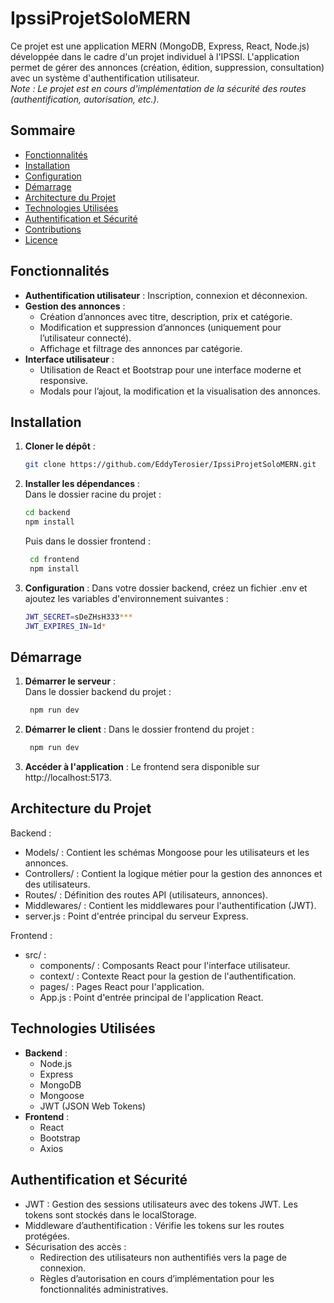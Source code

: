 # IpssiProjetSoloMERN

Ce projet est une application MERN (MongoDB, Express, React, Node.js) développée dans le cadre d'un projet individuel à
l'IPSSI. L'application permet de gérer des annonces (création, édition, suppression, consultation) avec un système
d'authentification utilisateur.  
*Note : Le projet est en cours d'implémentation de la sécurité des routes (authentification, autorisation, etc.).*

## Sommaire

- [Fonctionnalités](#fonctionnalités)
- [Installation](#installation)
- [Configuration](#configuration)
- [Démarrage](#démarrage)
- [Architecture du Projet](#architecture-du-projet)
- [Technologies Utilisées](#technologies-utilisées)
- [Authentification et Sécurité](#authentification-et-sécurité)
- [Contributions](#contributions)
- [Licence](#licence)

## Fonctionnalités

- **Authentification utilisateur** : Inscription, connexion et déconnexion.
- **Gestion des annonces** :
    - Création d’annonces avec titre, description, prix et catégorie.
    - Modification et suppression d’annonces (uniquement pour l’utilisateur connecté).
    - Affichage et filtrage des annonces par catégorie.
- **Interface utilisateur** :
    - Utilisation de React et Bootstrap pour une interface moderne et responsive.
    - Modals pour l’ajout, la modification et la visualisation des annonces.

## Installation

1. **Cloner le dépôt** :
   ```bash
   git clone https://github.com/EddyTerosier/IpssiProjetSoloMERN.git
    ```

2. **Installer les dépendances** :  
   Dans le dossier racine du projet :
   ```bash
   cd backend
   npm install
   ```
   Puis dans le dossier frontend :
   ```bash
    cd frontend
    npm install
    ```
3. **Configuration** :
   Dans votre dossier backend, créez un fichier .env et ajoutez les variables d'environnement suivantes :
    ```bash
    JWT_SECRET=sDeZHsH333***
    JWT_EXPIRES_IN=1d*
    ```

## Démarrage

1. **Démarrer le serveur** :  
   Dans le dossier backend du projet :
   ```bash
    npm run dev
    ```

2. **Démarrer le client** :
   Dans le dossier frontend du projet :
    ```bash
     npm run dev
     ```

3. **Accéder à l'application** :
   Le frontend sera disponible sur http://localhost:5173.

## Architecture du Projet

Backend :

- Models/ : Contient les schémas Mongoose pour les utilisateurs et les annonces.
- Controllers/ : Contient la logique métier pour la gestion des annonces et des utilisateurs.
- Routes/ : Définition des routes API (utilisateurs, annonces).
- Middlewares/ : Contient les middlewares pour l'authentification (JWT).
- server.js : Point d'entrée principal du serveur Express.

Frontend :

- src/ :
    - components/ : Composants React pour l'interface utilisateur.
    - context/ : Contexte React pour la gestion de l'authentification.
    - pages/ : Pages React pour l'application.
    - App.js : Point d'entrée principal de l'application React.

## Technologies Utilisées

- **Backend** :
    - Node.js
    - Express
    - MongoDB
    - Mongoose
    - JWT (JSON Web Tokens)
- **Frontend** :
    - React
    - Bootstrap
    - Axios

## Authentification et Sécurité

- JWT : Gestion des sessions utilisateurs avec des tokens JWT. Les tokens sont stockés dans le localStorage.
- Middleware d’authentification : Vérifie les tokens sur les routes protégées.
- Sécurisation des accès :
    - Redirection des utilisateurs non authentifiés vers la page de connexion.
    - Règles d’autorisation en cours d’implémentation pour les fonctionnalités administratives.


